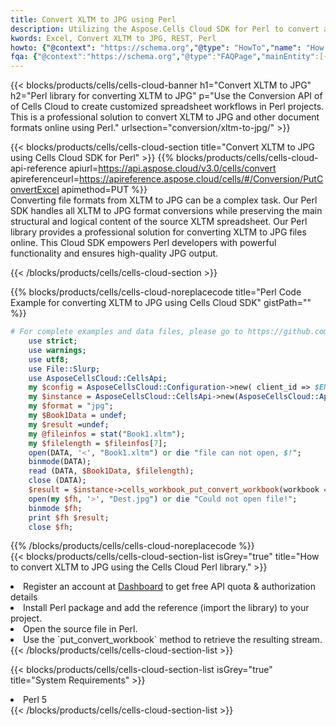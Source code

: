 ```yaml
---
title: Convert XLTM to JPG using Perl 
description: Utilizing the Aspose.Cells Cloud SDK for Perl to convert a XLTM format file to a JPG format file. 
kwords: Excel, Convert XLTM to JPG, REST, Perl
howto: {"@context": "https://schema.org","@type": "HowTo","name": "How to convert XLTM to JPG using the Cells Cloud Perl library.","description": "How to convert XLTM to JPG using the Cells Cloud Perl library.","image": {"@type": "ImageObject"},"url": "/perl/conversion/xltm-to-jpg/","step": [{ "@type": "HowToStep","name": "How to convert XLTM to JPG using the Cells Cloud Perl library. step 1", "image": {"@type": "ImageObject",},"url": "/perl/conversion/xltm-to-jpg/","text": "Register an account at <a href='https://dashboard.aspose.cloud/'>Dashboard</a> to get free API quota & authorization details",},{ "@type": "HowToStep","name": "How to convert XLTM to JPG using the Cells Cloud Perl library. step 1", "image": {"@type": "ImageObject",},"url": "/perl/conversion/xltm-to-jpg/","text": "Install Perl package and add the reference (import the library) to your project.",},{ "@type": "HowToStep","name": "How to convert XLTM to JPG using the Cells Cloud Perl library. step 1", "image": {"@type": "ImageObject",},"url": "/perl/conversion/xltm-to-jpg/","text": "Open the source file in Perl.",},{ "@type": "HowToStep","name": "How to convert XLTM to JPG using the Cells Cloud Perl library. step 1", "image": {"@type": "ImageObject",},"url": "/perl/conversion/xltm-to-jpg/","text": "Use the `put_convert_workbook` method to retrieve the resulting stream.",}, ],"supply": {"@type": "HowToSupply","name": "document"},"tool": [{"@type": "HowToTool","name": "VIM, Visual Studio Code, Eclipse"},{"@type": "HowToTool","name": "Aspose Cells"}],"totalTime": "PT6M"}
fqa: {"@context":"https://schema.org","@type":"FAQPage","mainEntity":[{"@type":"Question","name":"Why convert file formats in C# using REST API?","acceptedAnswer":{"@type":"Answer","text":"Documents are encoded in many ways, and some files may be incompatible with the software you use. To open and read such files, just convert them to appropriate file formats.<br/><ol><li>Install .NET SDK and add the reference (import the library) to your project.</li><li>Open the source file in C# using REST API.</li><li>Call the PutConvertWorkbookRequest() method, passing an output filename with required extension.</li><li>Get the result of conversion as a separate file.</li></ol>"}},{"@type":"Question","name":"What file formats can I convert with your C# library?","acceptedAnswer":{"@type":"Answer","text":"We support a variety of file formats for conversion using .NET library, including XLSX, Excel, xls , PDF, CSV, HTML, Markdown, XML, PNG, JPG, TIFF, Json, TXT and many more."}},{"@type":"Question","name":"What is the maximum allowed file size for conversion using this .NET library?","acceptedAnswer":{"@type":"Answer","text":"There are no file size limits for format conversions using .NET library."}}]}
---
```



{{< blocks/products/cells/cells-cloud-banner h1="Convert XLTM to JPG" h2="Perl library for converting XLTM to JPG" p="Use the Conversion API of of Cells Cloud to create customized spreadsheet workflows in Perl projects. This is a professional solution to convert XLTM to JPG and other document formats online using Perl." urlsection="conversion/xltm-to-jpg/" >}}

{{< blocks/products/cells/cells-cloud-section  title="Convert XLTM to JPG using Cells Cloud SDK for Perl" >}}
{{% blocks/products/cells/cells-cloud-api-reference  apiurl=https://api.aspose.cloud/v3.0/cells/convert  apireferenceurl=https://apireference.aspose.cloud/cells/#/Conversion/PutConvertExcel  apimethod=PUT %}}
<br/>
Converting file formats from XLTM to JPG can be a complex task. Our Perl SDK handles all XLTM to JPG format conversions while preserving the main structural and logical content of the source XLTM spreadsheet. Our Perl library provides a professional solution for converting XLTM to JPG files online. This Cloud SDK empowers Perl developers with powerful functionality and ensures high-quality JPG output.

{{< /blocks/products/cells/cells-cloud-section >}}

{{% blocks/products/cells/cells-cloud-noreplacecode title="Perl Code Example for converting XLTM to JPG using Cells Cloud SDK" gistPath="" %}}
 
```perl
# For complete examples and data files, please go to https://github.com/aspose-cells-cloud/aspose-cells-cloud-perl/
    use strict;
    use warnings;
    use utf8; 
    use File::Slurp;
    use AsposeCellsCloud::CellsApi;
    my $config = AsposeCellsCloud::Configuration->new( client_id => $ENV{'ProductClientId'}, client_secret => $ENV{'ProductClientSecret'});
    my $instance = AsposeCellsCloud::CellsApi->new(AsposeCellsCloud::ApiClient->new( $config));
    my $format = "jpg";
    my $Book1Data = undef;
    my $result =undef;
    my @fileinfos = stat("Book1.xltm");
    my $filelength = $fileinfos[7];
    open(DATA, '<', "Book1.xltm") or die "file can not open, $!";
    binmode(DATA);
    read (DATA, $Book1Data, $filelength);
    close (DATA); 
    $result = $instance->cells_workbook_put_convert_workbook(workbook => $Book1Data, format => $format);
    open(my $fh, '>', "Dest.jpg") or die "Could not open file!";
    binmode $fh;
    print $fh $result;
    close $fh;
```
 
{{% /blocks/products/cells/cells-cloud-noreplacecode  %}}
<br/>
{{< blocks/products/cells/cells-cloud-section-list isGrey="true"  title="How to convert XLTM to JPG using the Cells Cloud Perl library." >}}
<li>Register an account at <a href="https://dashboard.aspose.cloud/">Dashboard</a> to get free API quota & authorization details</li>
<li>Install Perl package and add the reference (import the library) to your project.</li>
<li>Open the source file in Perl.</li>
<li>Use the `put_convert_workbook` method to retrieve the resulting stream.</li>
{{< /blocks/products/cells/cells-cloud-section-list >}}

{{< blocks/products/cells/cells-cloud-section-list isGrey="true"  title="System Requirements" >}}
<li>Perl 5</li>
{{< /blocks/products/cells/cells-cloud-section-list >}}
